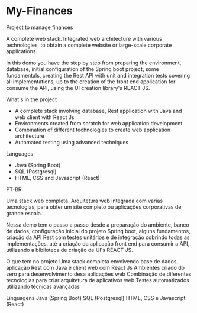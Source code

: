 # My-Finances
Project to manage finances

A complete web stack. Integrated web architecture with various technologies, to obtain a complete website or large-scale corporate applications.

In this demo you have the step by step from preparing the environment, database, initial configuration of the Spring boot project, some fundamentals, creating the Rest API with unit and integration tests covering all implementations, up to the creation of the front end application for consume the API, using the UI creation library's REACT JS.

What's in the project
  - A complete stack involving database, Rest application with Java and web client with React Js
  - Environments created from scratch for web application development
  - Combination of different technologies to create web application architecture
  - Automated testing using advanced techniques

Languages
  - Java (Spring Boot)
  - SQL (Postgresql)
  - HTML, CSS and Javascript (React)


PT-BR

Uma stack web completa.  Arquitetura web integrada com varias tecnologias, para obter um site completo ou aplicações corporativas de grande escala.

Nessa demo tem o passo a passo desde a preparação do ambiente, banco de dados, configuração inicial do projeto Spring boot, alguns fundamentos, criação da API Rest com testes unitários e de integração cobrindo todas as implementações, até a criação da aplicação front end para consumir a API, utilizando a biblioteca de criação de UI's REACT JS. 

O que tem no projeto
	Uma stack completa envolvendo base de dados, aplicação Rest com Java e client web com React Js
	Ambientes criado do zero para desenvolvimento desa aplicações web
	Combinação de diferentes tecnologias para criar arquitetura de aplicativos web
	Testes automatizados utilizando técnicas avançadas
	
Linguagens
	Java (Spring Boot)
	SQL (Postgresql)
	HTML, CSS e Javascript (React)
